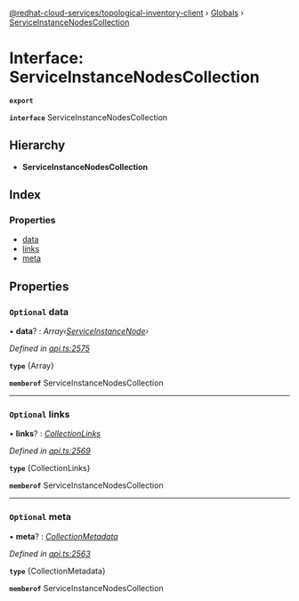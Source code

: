 [@redhat-cloud-services/topological-inventory-client](../README.md) › [Globals](../globals.md) › [ServiceInstanceNodesCollection](serviceinstancenodescollection.md)

# Interface: ServiceInstanceNodesCollection

**`export`** 

**`interface`** ServiceInstanceNodesCollection

## Hierarchy

* **ServiceInstanceNodesCollection**

## Index

### Properties

* [data](serviceinstancenodescollection.md#optional-data)
* [links](serviceinstancenodescollection.md#optional-links)
* [meta](serviceinstancenodescollection.md#optional-meta)

## Properties

### `Optional` data

• **data**? : *Array‹[ServiceInstanceNode](serviceinstancenode.md)›*

*Defined in [api.ts:2575](https://github.com/RedHatInsights/javascript-clients/blob/master/packages/topological-inventory/api.ts#L2575)*

**`type`** {Array<ServiceInstanceNode>}

**`memberof`** ServiceInstanceNodesCollection

___

### `Optional` links

• **links**? : *[CollectionLinks](collectionlinks.md)*

*Defined in [api.ts:2569](https://github.com/RedHatInsights/javascript-clients/blob/master/packages/topological-inventory/api.ts#L2569)*

**`type`** {CollectionLinks}

**`memberof`** ServiceInstanceNodesCollection

___

### `Optional` meta

• **meta**? : *[CollectionMetadata](collectionmetadata.md)*

*Defined in [api.ts:2563](https://github.com/RedHatInsights/javascript-clients/blob/master/packages/topological-inventory/api.ts#L2563)*

**`type`** {CollectionMetadata}

**`memberof`** ServiceInstanceNodesCollection
